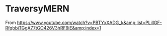 # TraversyMERN
From https://www.youtube.com/watch?v=PBTYxXADG_k&amp;list=PLillGF-RfqbbiTGgA77tGO426V3hRF9iE&amp;index=1

